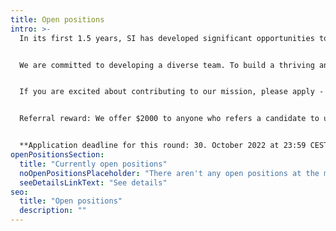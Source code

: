 ```yaml
---
title: Open positions
intro: >-
  In its first 1.5 years, SI has developed significant opportunities to boost the safe development of emerging technologies. We are now looking for highly dedicated colleagues to build an extraordinary team with. Please see below for our open positions. If you think you'd be a great fit for another role, do send in a general application.


  We are committed to developing a diverse team. To build a thriving and resilient organizational culture, we especially encourage applications from women, gender minorities, people of color, and regions outside of Europe or North America. We are committed to being an equal opportunity employer and will invest heavily into team-building to gain strength from diversity.


  If you are excited about contributing to our mission, please apply - the first stage should take no more than 30 minutes. The second stage is a work test, and the third is a series of 2-4 interviews. The fourth and final stage is a work trial. We pay all candidates $60 per hour invested beyond the initial application and cover all eventual travel and accommodation expenses. We will also offer feedback to all candidates who make it to the interview round.


  Referral reward: We offer $2000 to anyone who refers a candidate to us that we end up hiring and who would otherwise not have been likely to apply. Get in touch to register your referral: work@simoninstitute.ch


  **Application deadline for this round: 30. October 2022 at 23:59 CEST** - we currently do not process applications on a rolling basis. Positions are taken offline whenever a suitable candidate has been found, independent of deadlines.
openPositionsSection:
  title: "Currently open positions"
  noOpenPositionsPlaceholder: "There aren't any open positions at the moment."
  seeDetailsLinkText: "See details"
seo:
  title: "Open positions"
  description: ""
---
```

